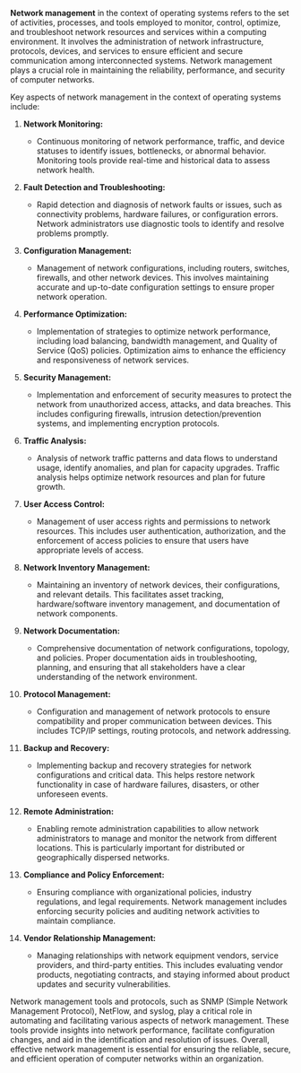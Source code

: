 **Network management** in the context of operating systems refers to the set of activities, processes, and tools employed to monitor, control, optimize, and troubleshoot network resources and services within a computing environment. It involves the administration of network infrastructure, protocols, devices, and services to ensure efficient and secure communication among interconnected systems. Network management plays a crucial role in maintaining the reliability, performance, and security of computer networks.

Key aspects of network management in the context of operating systems include:

1. **Network Monitoring:**
   - Continuous monitoring of network performance, traffic, and device statuses to identify issues, bottlenecks, or abnormal behavior. Monitoring tools provide real-time and historical data to assess network health.

2. **Fault Detection and Troubleshooting:**
   - Rapid detection and diagnosis of network faults or issues, such as connectivity problems, hardware failures, or configuration errors. Network administrators use diagnostic tools to identify and resolve problems promptly.

3. **Configuration Management:**
   - Management of network configurations, including routers, switches, firewalls, and other network devices. This involves maintaining accurate and up-to-date configuration settings to ensure proper network operation.

4. **Performance Optimization:**
   - Implementation of strategies to optimize network performance, including load balancing, bandwidth management, and Quality of Service (QoS) policies. Optimization aims to enhance the efficiency and responsiveness of network services.

5. **Security Management:**
   - Implementation and enforcement of security measures to protect the network from unauthorized access, attacks, and data breaches. This includes configuring firewalls, intrusion detection/prevention systems, and implementing encryption protocols.

6. **Traffic Analysis:**
   - Analysis of network traffic patterns and data flows to understand usage, identify anomalies, and plan for capacity upgrades. Traffic analysis helps optimize network resources and plan for future growth.

7. **User Access Control:**
   - Management of user access rights and permissions to network resources. This includes user authentication, authorization, and the enforcement of access policies to ensure that users have appropriate levels of access.

8. **Network Inventory Management:**
   - Maintaining an inventory of network devices, their configurations, and relevant details. This facilitates asset tracking, hardware/software inventory management, and documentation of network components.

9. **Network Documentation:**
   - Comprehensive documentation of network configurations, topology, and policies. Proper documentation aids in troubleshooting, planning, and ensuring that all stakeholders have a clear understanding of the network environment.

10. **Protocol Management:**
    - Configuration and management of network protocols to ensure compatibility and proper communication between devices. This includes TCP/IP settings, routing protocols, and network addressing.

11. **Backup and Recovery:**
    - Implementing backup and recovery strategies for network configurations and critical data. This helps restore network functionality in case of hardware failures, disasters, or other unforeseen events.

12. **Remote Administration:**
    - Enabling remote administration capabilities to allow network administrators to manage and monitor the network from different locations. This is particularly important for distributed or geographically dispersed networks.

13. **Compliance and Policy Enforcement:**
    - Ensuring compliance with organizational policies, industry regulations, and legal requirements. Network management includes enforcing security policies and auditing network activities to maintain compliance.

14. **Vendor Relationship Management:**
    - Managing relationships with network equipment vendors, service providers, and third-party entities. This includes evaluating vendor products, negotiating contracts, and staying informed about product updates and security vulnerabilities.

Network management tools and protocols, such as SNMP (Simple Network Management Protocol), NetFlow, and syslog, play a critical role in automating and facilitating various aspects of network management. These tools provide insights into network performance, facilitate configuration changes, and aid in the identification and resolution of issues. Overall, effective network management is essential for ensuring the reliable, secure, and efficient operation of computer networks within an organization.
